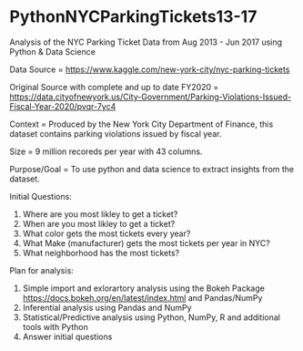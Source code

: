 # PythonNYCParkingTickets13-17
Analysis of the NYC Parking Ticket Data from Aug 2013 - Jun 2017 using Python &amp; Data Science

Data Source = https://www.kaggle.com/new-york-city/nyc-parking-tickets

Original Source with complete and up to date FY2020 = 
https://data.cityofnewyork.us/City-Government/Parking-Violations-Issued-Fiscal-Year-2020/pvqr-7yc4

Context = Produced by the New York City Department of Finance, this dataset contains parking violations issued by fiscal year.

Size = 9 million recoreds per year with 43 columns.

Purpose/Goal = To use python and data science to extract insights from the dataset.

Initial Questions: 
1. Where are you most likley to get a ticket?
2. When are you most likley to get a ticket?
3. What color gets the most tickets every year?
4. What Make (manufacturer) gets the most tickets per year in NYC?
5. What neighborhood has the most tickets?

Plan for analysis:
1. Simple import and exlorartory analysis using the Bokeh Package https://docs.bokeh.org/en/latest/index.html and Pandas/NumPy
2. Inferential analysis using Pandas and NumPy
3. Statistical/Predictive analysis using Python, NumPy, R and additional tools with Python
4. Answer initial questions

